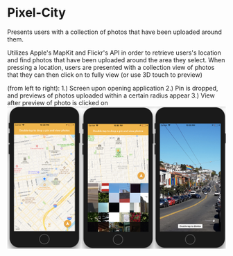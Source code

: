 # Pixel-City

Presents users with a collection of photos that have been uploaded around them.

Utilizes Apple's MapKit and Flickr's API in order to retrieve users's location and find photos that have been uploaded around the area they select. When pressing a location, users are presented with a collection view of photos that they can then click on to fully view (or use 3D touch to preview)

(from left to right):
1.) Screen upon opening application
2.) Pin is dropped, and previews of photos uploaded within a certain radius appear
3.) View after preview of photo is clicked on
![alt text](https://raw.githubusercontent.com/ellarobertson/Pixel-City/master/DemoPhotos/Pixel_City_All_Screens.png)
